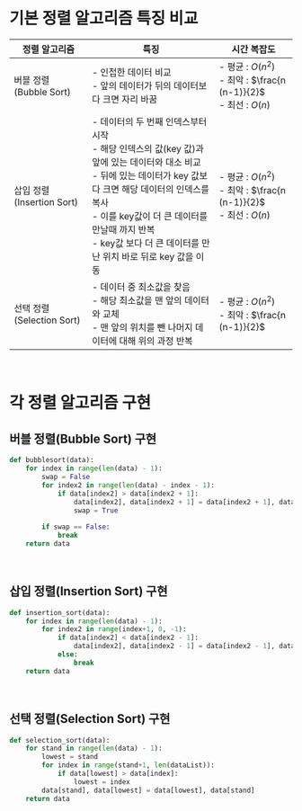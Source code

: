 # 기본 정렬 알고리즘 특징 비교

| 정렬 알고리즘              | 특징                                                         | 시간 복잡도                                                  |
| -------------------------- | ------------------------------------------------------------ | ------------------------------------------------------------ |
| 버블 정렬 (Bubble Sort)    | - 인접한 데이터 비교<br />- 앞의 데이터가 뒤의 데이터보다 크면 자리 바꿈 | - 평균 : $O(n^2)$<br />- 최악 : $\frac{n (n-1)}{2}​$<br />- 최선 : $O(n)​$ |
| 삽입 정렬 (Insertion Sort) | - 데이터의 두 번째 인덱스부터 시작<br />- 해당 인덱스의 값(key 값)과 앞에 있는 데이터와 대소 비교<br />- 뒤에 있는 데이터가 key 값보다 크면 해당 데이터의 인덱스를 복사<br />- 이를 key값이 더 큰 데이터를 만날때 까지 반복<br />- key값 보다 더 큰 데이터를 만난 위치 바로 뒤로 key 값을 이동 | - 평균 : $O(n^2)$<br />- 최악 : $\frac{n (n-1)}{2}$<br />- 최선 : $O(n)$ |
| 선택 정렬 (Selection Sort) | - 데이터 중 최소값을 찾음<br />- 해당 최소값을 맨 앞의 데이터와 교체<br />- 맨 앞의 위치를 뺀 나머지 데이터에 대해 위의 과정 반복 | - 평균 : $O(n^2)$<br />- 최악 : $\frac{n (n-1)}{2}$          |

<br>

# 각 정렬 알고리즘 구현

## 버블 정렬(Bubble Sort) 구현

```python
def bubblesort(data):
    for index in range(len(data) - 1):
        swap = False
        for index2 in range(len(data) - index - 1):
            if data[index2] > data[index2 + 1]:
                data[index2], data[index2 + 1] = data[index2 + 1], data[index2]
                swap = True
                
        if swap == False:
            break
    return data
```

<br>

## 삽입 정렬(Insertion Sort) 구현

```python
def insertion_sort(data):
    for index in range(len(data) - 1):
        for index2 in range(index+1, 0, -1):
            if data[index2] < data[index2 - 1]:
                data[index2], data[index2 - 1] = data[index2 - 1], data[index2]
            else:
                break
    return data
```



<br>

## 선택 정렬(Selection Sort) 구현

```python
def selection_sort(data):
    for stand in range(len(data) - 1):
        lowest = stand
        for index in range(stand+1, len(dataList)):
            if data[lowest] > data[index]:
                lowest = index
        data[stand], data[lowest] = data[lowest], data[stand]
    return data
```

